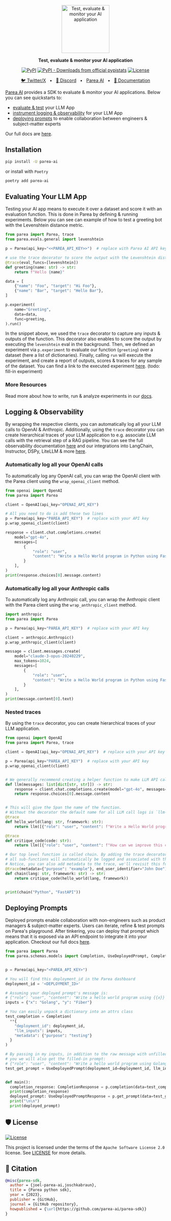 <p align="center">
<a href="https://docs.parea.ai"><img src="assets/PareaLogoLight.png" alt="Test, evaluate & monitor your AI application" width="150px"></a>
</p>

<p align="center">
<b>Test, evaluate & monitor your AI application</b>
</p>

<p align=center>
<a href="https://pypi.org/project/parea-ai/"><img alt="PyPI" src="https://img.shields.io/pypi/v/parea-ai?label=Release&style=flat-square"></a>
<a href="https://pypistats.org/packages/parea-ai"><img alt="PyPI - Downloads from official pypistats" src="https://img.shields.io/pypi/dm/parea-ai?style=flat-square"></a>
<a href="https://img.shields.io/github/license/parea-ai/parea-sdk"><img alt="License" src="https://img.shields.io/github/license/parea-ai/parea-sdk?style=flat-square"></a>
</p>

<p align="center">
<a href="https://x.com/PareaAI">🐦 Twitter/X</a>
<span>&nbsp;&nbsp;•&nbsp;&nbsp;</span>
<a href="https://discord.gg/KSEvFRvdue">📢 Discord</a>
<span>&nbsp;&nbsp;•&nbsp;&nbsp;</span>
<a href="https://app.parea.ai/?ref=gh">Parea AI</a>
<span>&nbsp;&nbsp;•&nbsp;&nbsp;</span>
<a href="https://docs.parea.ai">📙 Documentation</a>
</p>


[Parea AI](https://www.parea.ai) provides a SDK to evaluate & monitor your AI applications. Below you can see quickstarts to:

- [evaluate & test](#evaluating-your-llm-app) your LLM App
- [instrument logging & observability](#logging--observability) for your LLM App
- [deploying prompts](#deploying-prompts) to enable collaboration between engineers & subject-matter experts

Our full docs are [here](https://docs.parea.ai/).

## Installation

```bash
pip install -U parea-ai
```

or install with `Poetry`

```bash
poetry add parea-ai
```


## Evaluating Your LLM App

Testing your AI app means to execute it over a dataset and score it with an evaluation function.
This is done in Parea by defining & running experiments.
Below you can see can example of how to test a greeting bot with the Levenshtein distance metric. 

```python
from parea import Parea, trace
from parea.evals.general import levenshtein

p = Parea(api_key="<<PAREA_API_KEY>>")  # replace with Parea AI API key

# use the trace decorator to score the output with the Levenshtein distance  
@trace(eval_funcs=[levenshtein])
def greeting(name: str) -> str:
    return f"Hello {name}"

data = [
    {"name": "Foo", "target": "Hi Foo"},
    {"name": "Bar", "target": "Hello Bar"},
]

p.experiment(
    name="Greeting",
    data=data,
    func=greeting,
).run()
```

In the snippet above, we used the `trace` decorator to capture any inputs & outputs of the function.
This decorator also enables to score the output by executing the `levenshtein` eval in the background.
Then, we defined an experiment via `p.experiment` to evaluate our function (`greeting`) over  a dataset (here a list of dictionaries).
Finally, calling `run` will execute the experiment, and create a report of outputs, scores & traces for any sample of the dataset.
You can find a link to the executed experiment [here](). (todo: fill-in experiment) 



### More Resources

Read more about how to write, run & analyze experiments in our [docs](https://docs.parea.ai/evaluation/overview).


## Logging & Observability

By wrapping the respective clients, you can automatically log all your LLM calls to OpenAI & Anthropic.
Additionally, using the `trace` decorator you can create hierarchical traces of your LLM application to e.g. associate LLM calls with the retrieval step of a RAG pipeline.
You can see the full observability documentation [here](https://docs.parea.ai/observability/overview) and our integrations into LangChain, Instructor, DSPy, LiteLLM & more [here](https://docs.parea.ai/integrations/langchain).

### Automatically log all your OpenAI calls

To automatically log any OpenAI call, you can wrap the OpenAI client with the Parea client using the `wrap_openai_client` method.

```python
from openai import OpenAI
from parea import Parea

client = OpenAI(api_key="OPENAI_API_KEY")

# All you need to do is add these two lines
p = Parea(api_key="PAREA_API_KEY")  # replace with your API key
p.wrap_openai_client(client)

response = client.chat.completions.create(
    model="gpt-4o",
    messages=[
        {
            "role": "user",
            "content": "Write a Hello World program in Python using FastAPI.",
        }
    ],
)
print(response.choices[0].message.content)
```

### Automatically log all your Anthropic calls

To automatically log any Anthropic call, you can wrap the Anthropic client with the Parea client using the `wrap_anthropic_client` method.

```python
import anthropic
from parea import Parea

p = Parea(api_key="PAREA_API_KEY")  # replace with your API key

client = anthropic.Anthropic()
p.wrap_anthropic_client(client)

message = client.messages.create(
    model="claude-3-opus-20240229",
    max_tokens=1024,
    messages=[
        {
            "role": "user",
            "content": "Write a Hello World program in Python using FastAPI.",
        }
    ],
)
print(message.content[0].text)
```

### Nested traces

By using the `trace` decorator, you can create hierarchical traces of your LLM application.

```python
from openai import OpenAI
from parea import Parea, trace

client = OpenAI(api_key="OPENAI_API_KEY")  # replace with your API key

p = Parea(api_key="PAREA_API_KEY")  # replace with your API key
p.wrap_openai_client(client)


# We generally recommend creating a helper function to make LLM API calls.
def llm(messages: list[dict[str, str]]) -> str:
    response = client.chat.completions.create(model="gpt-4o", messages=messages)
    return response.choices[0].message.content


# This will give the Span the name of the function.
# Without the decorator the default name for all LLM call logs is `llm-openai`
@trace
def hello_world(lang: str, framework: str):
    return llm([{"role": "user", "content": f"Write a Hello World program in {lang} using {framework}."}])

@trace
def critique_code(code: str):
    return llm([{"role": "user", "content": f"How can we improve this code: \n {code}"}])

# Our top level function is called chain. By adding the trace decorator here,
# all sub-functions will automatically be logged and associated with this trace.
# Notice, you can also add metadata to the trace, we'll revisit this functionality later.
@trace(metadata={"purpose": "example"}, end_user_identifier="John Doe")
def chain(lang: str, framework: str) -> str:
    return critique_code(hello_world(lang, framework))


print(chain("Python", "FastAPI"))
```

## Deploying Prompts

Deployed prompts enable collaboration with non-engineers such as product managers & subject-matter experts.
Users can iterate, refine & test prompts on Parea's playground.
After tinkering, you can deploy that prompt which means that it is exposed via an API endpoint to integrate it into your application.
Checkout our full docs [here](https://docs.parea.ai/platform/deployment).

```python
from parea import Parea
from parea.schemas.models import Completion, UseDeployedPrompt, CompletionResponse, UseDeployedPromptResponse


p = Parea(api_key="<PAREA_API_KEY>")

# You will find this deployment_id in the Parea dashboard
deployment_id = '<DEPLOYMENT_ID>'

# Assuming your deployed prompt's message is:
# {"role": "user", "content": "Write a hello world program using {{x}} and the {{y}} framework."}
inputs = {"x": "Golang", "y": "Fiber"}

# You can easily unpack a dictionary into an attrs class
test_completion = Completion(
  **{
    "deployment_id": deployment_id,
    "llm_inputs": inputs,
    "metadata": {"purpose": "testing"}
  }
)

# By passing in my inputs, in addition to the raw message with unfilled variables {{x}} and {{y}}, 
# you we will also get the filled-in prompt:
# {"role": "user", "content": "Write a hello world program using Golang and the Fiber framework."}
test_get_prompt = UseDeployedPrompt(deployment_id=deployment_id, llm_inputs=inputs)


def main():
  completion_response: CompletionResponse = p.completion(data=test_completion)
  print(completion_response)
  deployed_prompt: UseDeployedPromptResponse = p.get_prompt(data=test_get_prompt)
  print("\n\n")
  print(deployed_prompt)
```    



## 🛡 License

[![License](https://img.shields.io/github/license/parea-ai/parea-sdk)](https://github.com/parea-ai/parea-sdk/blob/master/LICENSE)

This project is licensed under the terms of the `Apache Software License 2.0` license.
See [LICENSE](https://github.com/parea-ai/parea-sdk/blob/master/LICENSE) for more details.

## 📃 Citation

```bibtex
@misc{parea-sdk,
  author = {joel-parea-ai,joschkabraun},
  title = {Parea python sdk},
  year = {2023},
  publisher = {GitHub},
  journal = {GitHub repository},
  howpublished = {\url{https://github.com/parea-ai/parea-sdk}}
}
```
